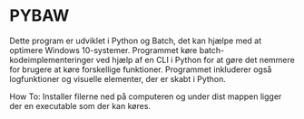 # PYBAW
Dette program er udviklet i Python og Batch, det kan hjælpe med at optimere Windows 10-systemer. Programmet køre batch-kodeimplementeringer ved hjælp af en CLI i Python for at gøre det nemmere for brugere at køre forskellige funktioner. Programmet inkluderer også logfunktioner og visuelle elementer, der er skabt i Python.

How To:
Installer filerne ned på computeren og under dist mappen ligger der en executable som der kan køres.
